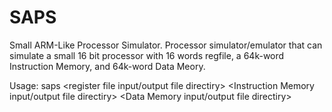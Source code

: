 SAPS
==========

Small ARM-Like Processor Simulator. Processor simulator/emulator that can simulate a small 16 bit processor with 16 words regfile, a 64k-word Instruction Memory, and 64k-word Data Meory.

Usage:
saps <number of cycles to simulate> <register file input/output file directiry> <Instruction Memory input/output file directiry> <Data Memory input/output file directiry> 
